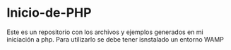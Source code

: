 # Inicio-de-PHP
Este es un repositorio con los archivos y ejemplos generados en mi iniciación a php. Para utilizarlo se debe tener isnstalado un entorno WAMP
